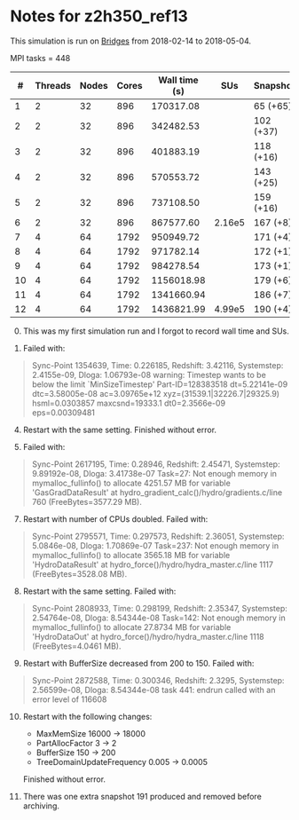 # Notes for z2h350_ref13

This simulation is run on [Bridges](https://www.psc.edu/bridges) from 2018-02-14 to 2018-05-04.

MPI tasks = 448

|  #  | Threads | Nodes | Cores | Wall time (s) |  SUs   | Snapshot  | Time  |  z   |
| --- | ------- | ----- | ----- | ------------- | ------ | --------- | ----- | ---- |
| 1   | 2       | 32    | 896   | 170317.08     |        | 65 (+65)  | 0.160 | 5.25 |
| 2   | 2       | 32    | 896   | 342482.53     |        | 102 (+37) | 0.210 | 3.76 |
| 3   | 2       | 32    | 896   | 401883.19     |        | 118 (+16) | 0.225 | 3.44 |
| 4   | 2       | 32    | 896   | 570553.72     |        | 143 (+25) | 0.254 | 2.94 |
| 5   | 2       | 32    | 896   | 737108.50     |        | 159 (+16) | 0.276 | 2.62 |
| 6   | 2       | 32    | 896   | 867577.60     | 2.16e5 | 167 (+8)  | 0.289 | 2.46 |
| 7   | 4       | 64    | 1792  | 950949.72     |        | 171 (+4)  | 0.296 | 2.38 |
| 8   | 4       | 64    | 1792  | 971782.14     |        | 172 (+1)  | 0.298 | 2.36 |
| 9   | 4       | 64    | 1792  | 984278.54     |        | 173 (+1)  | 0.299 | 2.34 |
| 10  | 4       | 64    | 1792  | 1156018.98    |        | 179 (+6)  | 0.311 | 2.22 |
| 11  | 4       | 64    | 1792  | 1341660.94    |        | 186 (+7)  | 0.325 | 2.08 |
| 12  | 4       | 64    | 1792  | 1436821.99    | 4.99e5 | 190 (+4)  | 0.334 | 1.99 |

0. This was my first simulation run and I forgot to record wall time and SUs.

3. Failed with:
> Sync-Point 1354639, Time: 0.226185, Redshift: 3.42116, Systemstep: 2.4155e-09, Dloga: 1.06793e-08
> warning: Timestep wants to be below the limit `MinSizeTimestep'
> Part-ID=128383518  dt=5.22141e-09 dtc=3.58005e-08 ac=3.09765e+12 xyz=(31539.1|32226.7|29325.9)  hsml=0.0303857  maxcsnd=19333.1 dt0=2.3566e-09 eps=0.00309481

4. Restart with the same setting. Finished without error.

6. Failed with:
> Sync-Point 2617195, Time: 0.28946, Redshift: 2.45471, Systemstep: 9.89192e-08, Dloga: 3.41738e-07
> Task=27: Not enough memory in mymalloc_fullinfo() to allocate 4251.57 MB for variable 'GasGradDataResult' at hydro_gradient_calc()/hydro/gradients.c/line 760 (FreeBytes=3577.29 MB).

7. Restart with number of CPUs doubled. Failed with:
> Sync-Point 2795571, Time: 0.297573, Redshift: 2.36051, Systemstep: 5.0846e-08, Dloga: 1.70869e-07
> Task=237: Not enough memory in mymalloc_fullinfo() to allocate 3565.18 MB for variable 'HydroDataResult' at hydro_force()/hydro/hydra_master.c/line 1117 (FreeBytes=3528.08 MB).

8. Restart with the same setting. Failed with:
> Sync-Point 2808933, Time: 0.298199, Redshift: 2.35347, Systemstep: 2.54764e-08, Dloga: 8.54344e-08
> Task=142: Not enough memory in mymalloc_fullinfo() to allocate 27.8734 MB for variable 'HydroDataOut' at hydro_force()/hydro/hydra_master.c/line 1118 (FreeBytes=4.0461 MB).

9. Restart with BufferSize decreased from 200 to 150. Failed with:
> Sync-Point 2872588, Time: 0.300346, Redshift: 2.3295, Systemstep: 2.56599e-08, Dloga: 8.54344e-08
> task 441: endrun called with an error level of 116608

10. Restart with the following changes:

    - MaxMemSize 16000 -> 18000
    - PartAllocFactor 3 -> 2
    - BufferSize 150 -> 200
    - TreeDomainUpdateFrequency 0.005 -> 0.0005
    
    Finished without error.

12. There was one extra snapshot 191 produced and removed before archiving.
